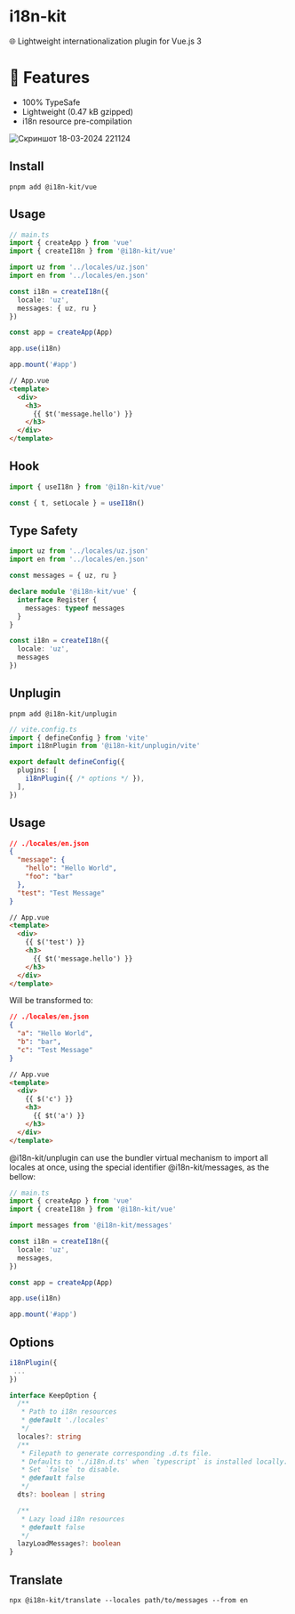 # i18n-kit
🌐 Lightweight internationalization plugin for Vue.js 3

# 🌟 Features

- 100% TypeSafe
- Lightweight (0.47 kB gzipped)
- i18n resource pre-compilation

![Скриншот 18-03-2024 221124](https://github.com/alisobirjanov/i18n-kit/assets/80165465/55df9b46-9b3e-4373-9560-b6ea36bc7958)


## Install
```shell
pnpm add @i18n-kit/vue
```

## Usage

```ts
// main.ts
import { createApp } from 'vue'
import { createI18n } from '@i18n-kit/vue'

import uz from '../locales/uz.json'
import en from '../locales/en.json'

const i18n = createI18n({
  locale: 'uz',
  messages: { uz, ru }
})

const app = createApp(App)

app.use(i18n)

app.mount('#app')
```

```html
// App.vue
<template>
  <div>
    <h3>
      {{ $t('message.hello') }}
    </h3>
  </div>
</template>
```

## Hook

```ts
import { useI18n } from '@i18n-kit/vue'

const { t, setLocale } = useI18n()
```


## Type Safety

```ts
import uz from '../locales/uz.json'
import en from '../locales/en.json'

const messages = { uz, ru }

declare module '@i18n-kit/vue' {
  interface Register {
    messages: typeof messages
  }
}

const i18n = createI18n({
  locale: 'uz',
  messages
})
```

## Unplugin
```shell
pnpm add @i18n-kit/unplugin
```

```ts
// vite.config.ts
import { defineConfig } from 'vite'
import i18nPlugin from '@i18n-kit/unplugin/vite'

export default defineConfig({
  plugins: [
    i18nPlugin({ /* options */ }),
  ],
})
```

## Usage

```json
// ./locales/en.json
{
  "message": {
    "hello": "Hello World",
    "foo": "bar"
  },
  "test": "Test Message"
}
```
```html
// App.vue
<template>
  <div>
    {{ $('test') }}
    <h3>
      {{ $t('message.hello') }}
    </h3>
  </div>
</template>
```

Will be transformed to:

```json
// ./locales/en.json
{
  "a": "Hello World",
  "b": "bar",
  "c": "Test Message"
}
```

```html
// App.vue
<template>
  <div>
    {{ $('c') }}
    <h3>
      {{ $t('a') }}
    </h3>
  </div>
</template>
```

@i18n-kit/unplugin can use the bundler virtual mechanism to import all locales at once, using the special identifier @i18n-kit/messages, as the bellow:

```ts
// main.ts
import { createApp } from 'vue'
import { createI18n } from '@i18n-kit/vue'

import messages from '@i18n-kit/messages'

const i18n = createI18n({
  locale: 'uz',
  messages,
})

const app = createApp(App)

app.use(i18n)

app.mount('#app')
```

## Options


```ts
i18nPlugin({
 ...
})

interface KeepOption {
  /**
   * Path to i18n resources
   * @default './locales'
   */
  locales?: string
  /**
   * Filepath to generate corresponding .d.ts file.
   * Defaults to './i18n.d.ts' when `typescript` is installed locally.
   * Set `false` to disable.
   * @default false
   */
  dts?: boolean | string

  /**
   * Lazy load i18n resources
   * @default false
   */
  lazyLoadMessages?: boolean
}
```
## Translate
```shell
npx @i18n-kit/translate --locales path/to/messages --from en 
```
